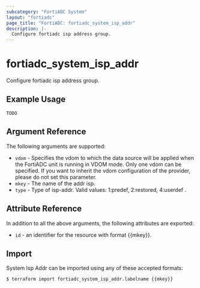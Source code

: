```yaml
---
subcategory: "FortiADC System"
layout: "fortiadc"
page_title: "FortiADC: fortiadc_system_isp_addr"
description: |-
  Configure fortiadc isp address group.
---
```


# fortiadc_system_isp_addr
Configure fortiadc isp address group.

## Example Usage
```hcl
TODO
```

## Argument Reference

The following arguments are supported:

* `vdom` - Specifies the vdom to which the data source will be applied when the FortiADC unit is running in VDOM mode. Only one vdom can be specified. If you want to inherit the vdom configuration of the provider, please do not set this parameter.
* `mkey` - The name of the addr isp.
* `type` - Type of isp-addr. Valid values: 1:predef, 2:restored, 4:userdef .





## Attribute Reference

In addition to all the above arguments, the following attributes are exported:
* `id` - an identifier for the resource with format {{mkey}}.

## Import
 System Isp Addr can be imported using any of these accepted formats:
```
$ terraform import fortiadc_system_isp_addr.labelname {{mkey}}
```
